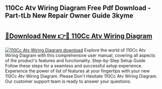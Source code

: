 ## 110Cc Atv Wiring Diagram Free Pdf Download - Part-tLb New Repair Owner Guide 3kyme

# <h2><a href="http://dflexz.blite.top/?on=110Cc+Atv+Wiring+Diagram">🔗Download New 👉🔴 110Cc Atv Wiring Diagram</a></h2>

[![110Cc Atv Wiring Diagram download](https://i.imgur.com/lujVjoI.png)](http://dflexz.blite.top/?on=110Cc+Atv+Wiring+Diagram)
Explore the world of 110Cc Atv Wiring Diagram with this comprehensive user manual, covering all aspects of the product's features and functionality. Step-by-Step Setup Guide Follow these steps for a seamless and successful setup experience. Experience the power of list of features at your fingertips with your new 110Cc Atv Wiring Diagram. Please Don't Hesitate 110Cc Atv Wiring Diagram. Our customer support team is ready to answer your questions.
